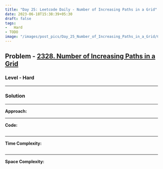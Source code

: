 ```yaml
---
title: "Day 25: Leetcode Daily - Number of Increasing Paths in a Grid"
date: 2023-06-18T15:38:39+05:30
draft: false
tags:
-   Hard
- TODO
image: "/images/post_pics/Day_25_Number_of_Increasing_Paths_in_a_Grid/Cover.png"
---
```



## Problem - [2328. Number of Increasing Paths in a Grid](https://leetcode.com/problems/number-of-increasing-paths-in-a-grid/)

### Level - Hard
---

### Solution

---
**Approach:**


---

**Code:**

```java


```
---

**Time Complexity:**
```

```

---

**Space Complexity:**
```

```


